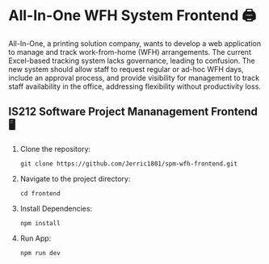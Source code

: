 # All-In-One WFH System Frontend 🖨️

All-In-One, a printing solution company, wants to develop a web application to manage and track work-from-home (WFH) arrangements. The current Excel-based tracking system lacks governance, leading to confusion. The new system should allow staff to request regular or ad-hoc WFH days, include an approval process, and provide visibility for management to track staff availability in the office, addressing flexibility without productivity loss.

## IS212 Software Project Mananagement Frontend 🖥️

1. Clone the repository:
   
   `git clone https://github.com/Jerric1801/spm-wfh-frontend.git`

2. Navigate to the project directory:

   `cd frontend`

3. Install Dependencies:
   
   `npm install`

4. Run App:

    `npm run dev`

